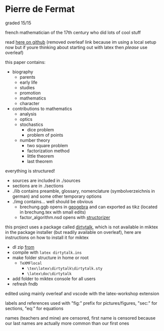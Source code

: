 # Pierre de Fermat

graded 15/15

french mathematician of the 17th century who did lots of cool stuff

read [here on github](https://github.com/IceDynamix/Pierre-De-Fermat/blob/master/Pierre_de_Fermat.pdf) (removed overleaf link because im using a local setup now but if youre thinking about starting out with latex then *please* use overleaf)

this paper contains:

* biography
  * parents
  * early life
  * studies
  * promotion
  * mathematics
  * character
* contributions to mathematics
  * analysis
  * optics
  * stochastics
    * dice problem
    * problem of points
  * number theory
    * two square problem
    * factorization method
    * little theorem
    * last theorem

everything is structured!

* sources are included in ./sources
* sections are in ./sections
* ./lib contains preamble, glossary, nomenclature (symbolverzeichnis in german) and some other temporary options
* ./img contains... well should be obvious
  * brechung.ggb opens in [geogebra](https://www.geogebra.org/) and can exported as tikz (located in brechung.tex with small edits)
  * factor_algorithm.nsd opens with [structorizer](https://structorizer.fisch.lu/)

this project uses a package called [dirtytalk](https://www.ctan.org/pkg/dirtytalk), which is not available in miktex in the package installer (but readily available on overleaf), here are instructions on how to install it for miktex

* dl zip [from](https://www.ctan.org/pkg/dirtytalk)
* compile with `latex dirtytalk.ins`
* make folder structure in home or root
  * `TeXMFlocal`
    * `\tex\latex\dirtytalk\dirtytalk.sty`
    * `\latex\doc\dirtytalk`
* add folder to miktex console for all users
* refresh fndb

edited using mainly overleaf and vscode with the latex-workshop extension

labels and references used with "fig:" prefix for pictures/figures, "sec:" for sections, "eq:" for equations

names (teachers and mine) are censored, first name is censored because our last names are actually more common than our first ones
